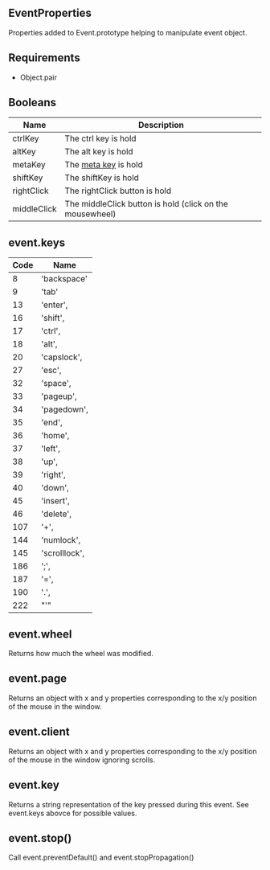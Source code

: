 ## EventProperties

Properties added to Event.prototype helping to manipulate event object.

## Requirements

- Object.pair

## Booleans

Name 					| Description
----------------------- | -----------------------
ctrlKey					| The ctrl key is hold
altKey					| The alt key is hold
metaKey					| The [meta key](https://developer.mozilla.org/en-US/docs/Web/API/event.metaKey) is hold
shiftKey				| The shiftKey is hold
rightClick				| The rightClick button is hold
middleClick				| The middleClick button is hold (click on the mousewheel)

## event.keys

Code 	| Name
------- | --------
8		| 'backspace'
9		| 'tab'
13		| 'enter',
16		| 'shift',
17		| 'ctrl',
18		| 'alt',
20		| 'capslock',
27		| 'esc',
32		| 'space',
33		| 'pageup',
34		| 'pagedown',
35		| 'end',
36		| 'home',
37		| 'left',
38		| 'up',
39		| 'right',
40		| 'down',
45		| 'insert',
46		| 'delete',
107		| '+',
144		| 'numlock',
145		| 'scrolllock',
186		| ';',
187		| '=',
190		| '.',
222		| "'"

## event.wheel

Returns how much the wheel was modified.

## event.page

Returns an object with x and y properties corresponding to the x/y position of the mouse in the window.

## event.client

Returns an object with x and y properties corresponding to the x/y position of the mouse in the window ignoring scrolls.

## event.key

Returns a string representation of the key pressed during this event. See event.keys abovce for possible values.

## event.stop()

Call event.preventDefault() and event.stopPropagation()